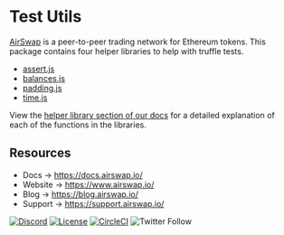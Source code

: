 # Test Utils

[AirSwap](https://www.airswap.io/) is a peer-to-peer trading network for Ethereum tokens. This package contains four helper libraries to help with truffle tests.

- [assert.js](./src/assert.js)
- [balances.js](./src/balances.js)
- [padding.js](./src/padding.js)
- [time.js](./src/time.js)

View the [helper library section of our docs]() for a detailed explanation of each of the functions in the libraries.

## Resources

- Docs → https://docs.airswap.io/
- Website → https://www.airswap.io/
- Blog → https://blog.airswap.io/
- Support → https://support.airswap.io/

[![Discord](https://img.shields.io/discord/590643190281928738.svg)](https://discord.gg/ecQbV7H)
[![License](https://img.shields.io/badge/License-Apache%202.0-blue.svg)](https://opensource.org/licenses/Apache-2.0)
[![CircleCI](https://circleci.com/gh/airswap/airswap-protocols.svg?style=svg&circle-token=73bd6668f836ce4306dbf6ca32109ddbb5b7e1fe)](https://circleci.com/gh/airswap/airswap-protocols)
![Twitter Follow](https://img.shields.io/twitter/follow/airswap?style=social)